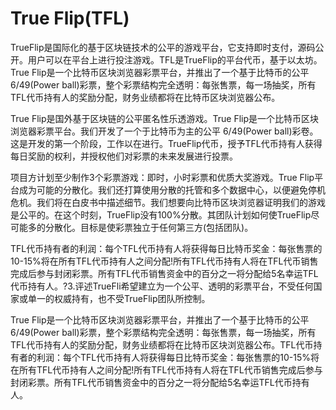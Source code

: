 # True Flip(TFL)

TrueFlip是国际化的基于区块链技术的公平的游戏平台，它支持即时支付，源码公开。用户可以在平台上进行投注游戏。TFL是TrueFlip的平台代币，基于以太坊。True Flip是一个比特币区块浏览器彩票平台，并推出了一个基于比特币的公平 6/49(Power ball)彩票，整个彩票结构完全透明：每张售票，每一场抽奖，所有TFL代币持有人的奖励分配，财务业绩都将在比特币区块浏览器公布。

True Flip是国外基于区块链的公平匿名性乐透游戏。True Flip是一个比特币区块浏览器彩票平台。我们开发了一个于比特币为主的公平 6/49(Power ball)彩卷。这是开发的第一个阶段，工作以在进行。TrueFlip代币，授予TFL代币持有人获得每日奖励的权利，并授权他们对彩票的未来发展进行投票。

项目方计划至少制作3个彩票游戏：即时，小时彩票和优质大奖游戏。True Flip平台成为可能的分散化。我们还打算使用分散的托管和多个数据中心，以便避免停机危机。我们将在白皮书中描述细节。我们想要向比特币区块浏览器证明我们的游戏是公平的。在这个时刻，TrueFlip没有100%分散。其团队计划如何使TrueFlip尽可能多的分散化。目标是使彩票独立于任何第三方(包括团队)。

TFL代币持有者的利润：每个TFL代币持有人将获得每日比特币奖金：每张售票的10-15%将在所有TFL代币持有人之间分配!所有TFL代币持有人将在TFL代币销售完成后参与封闭彩票。所有TFL代币销售资金中的百分之一将分配给5名幸运TFL代币持有人。?3.评述TrueFli希望建立为一个公平、透明的彩票平台，不受任何国家或单一的权威持有，也不受TrueFlip团队所控制。

True Flip是一个比特币区块浏览器彩票平台，并推出了一个基于比特币的公平 6/49(Power ball)彩票，整个彩票结构完全透明：每张售票，每一场抽奖，所有TFL代币持有人的奖励分配，财务业绩都将在比特币区块浏览器公布。TFL代币持有者的利润：每个TFL代币持有人将获得每日比特币奖金：每张售票的10-15%将在所有TFL代币持有人之间分配!所有TFL代币持有人将在TFL代币销售完成后参与封闭彩票。所有TFL代币销售资金中的百分之一将分配给5名幸运TFL代币持有人。
